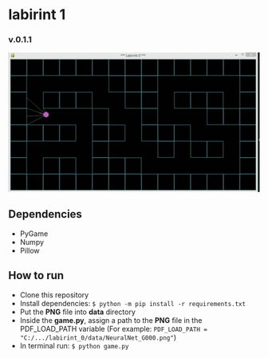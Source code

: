 # labirint 1
### v.0.1.1

![example](/img/20220121_1.gif)

## Dependencies
- PyGame
- Numpy
- Pillow

## How to run
   - Clone this repository
   - Install dependencies: `$ python -m pip install -r requirements.txt`
   - Put the **PNG** file into **data** directory
   - Inside the **game.py**, assign a path to the **PNG** file in the PDF_LOAD_PATH variable
     (For example: `PDF_LOAD_PATH = "C:/.../labirint_0/data/NeuralNet_G000.png"`)
   - In terminal run: `$ python game.py`
